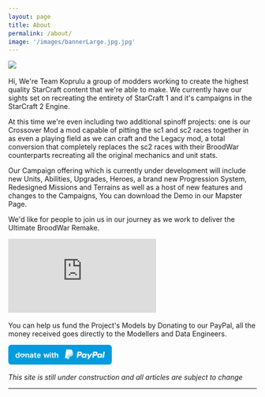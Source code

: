 ```yaml
---
layout: page
title: About
permalink: /about/
image: '/images/bannerLarge.jpg.jpg'
---
```


![]({{site.baseurl}}/KopruluLogoProject.png)

Hi, We're Team Koprulu a group of modders working to create the highest quality StarCraft content that we're able to make. We currently have our sights set on recreating the entirety of StarCraft 1 and it's campaigns in the StarCraft 2 Engine.

At this time we're even including two additional spinoff projects: one is our Crossover Mod a mod capable of pitting the sc1 and sc2 races together in as even a playing field as we can craft and the Legacy mod, a total conversion that completely replaces the sc2 races with their BroodWar counterparts recreating all the original mechanics and unit stats.

Our Campaign offering which is currently under development will include new Units, Abilities, Upgrades, Heroes, a brand new Progression System, Redesigned Missions and Terrains as well as a host of new features and changes to the Campaigns, You can download the Demo in our Mapster Page. 

We'd like for people to join us in our journey as we work to deliver the Ultimate BroodWar Remake.

<iframe src="https://www.youtube.com/watch?v=fjIEpeKHqSk" frameborder="0" allowfullscreen></iframe>

You can help us fund the Project's Models by Donating to our PayPal, all the money received goes directly to the Modellers and Data Engineers.

<a href="https://paypal.me/KopruluKat/"><img src="/images/blue.png" height="40"></a>

_This site is still under construction and all articles are subject to change_
<hr>
